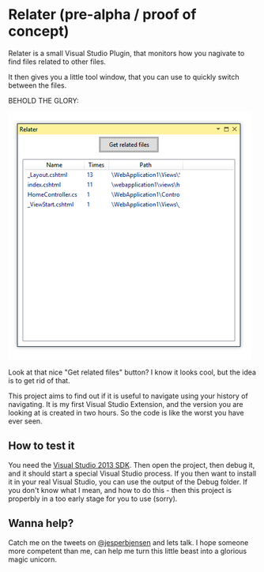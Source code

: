﻿# Relater (pre-alpha / proof of concept)

Relater is a small Visual Studio Plugin, that monitors how you nagivate to find files related to other files.

It then gives you a little tool window, that you can use to quickly switch between the files.

BEHOLD THE GLORY:

![The tool window](screenshot.png)

Look at that nice "Get related files" button? I know it looks cool, but the idea is to get rid of that.

This project aims to find out if it is useful to navigate using your history of navigating. It is my first Visual Studio Extension, and the version you are looking at is created in two hours. So the code is like the worst you have ever seen.

## How to test it
You need the [Visual Studio 2013 SDK](http://www.microsoft.com/en-us/download/details.aspx?id=40758). Then open the project, then debug it, and it should start a special Visual Studio process.
If you then want to install it in your real Visual Studio, you can use the output of the Debug folder.
If you don't know what I mean, and how to do this - then this project is properbly in a too early stage for you to use (sorry).

## Wanna help?

Catch me on the tweets on [@jesperbjensen](http://twitter.com/jesperbjensen) and lets talk. I hope someone more competent than me, can help me turn this little beast into a glorious magic unicorn.